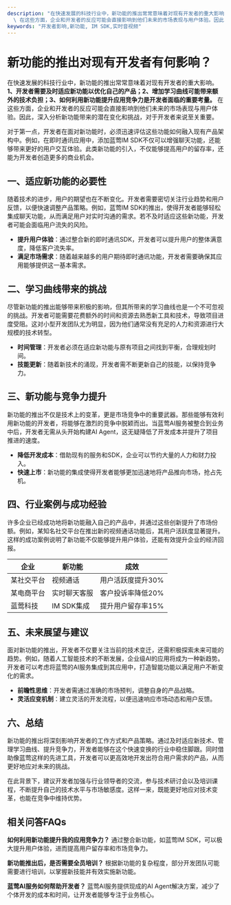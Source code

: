 ```yaml
---
description: "在快速发展的科技行业中，新功能的推出常常意味着对现有开发者的重大影响。**1、开发者需要及时适应新功能以优化自己的产品；2、增加学习曲线可能带来额外的技术负担；3、如何利用新功能提升应用竞争力是开发者面临的重要考量。**\
  \ 在这些方面，企业和开发者的反应可能会直接影响到他们未来的市场表现与用户体验。因此，深入分析新功能带来的潜在变化和挑战，对于开发者来说至关重要。"
keywords: "开发者影响,新功能, IM SDK,实时音视频"
---
```

# 新功能的推出对现有开发者有何影响？

在快速发展的科技行业中，新功能的推出常常意味着对现有开发者的重大影响。**1、开发者需要及时适应新功能以优化自己的产品；2、增加学习曲线可能带来额外的技术负担；3、如何利用新功能提升应用竞争力是开发者面临的重要考量。** 在这些方面，企业和开发者的反应可能会直接影响到他们未来的市场表现与用户体验。因此，深入分析新功能带来的潜在变化和挑战，对于开发者来说至关重要。

对于第一点，开发者在面对新功能时，必须迅速评估这些功能如何融入现有产品架构中。例如，在即时通讯应用中，添加蓝莺IM SDK不仅可以增强聊天功能，还能够带来更好的用户交互体验。此类新功能的引入，不仅能够提高用户的留存率，还能为开发者创造更多的商业机会。

## 一、适应新功能的必要性

随着技术的进步，用户的期望也在不断变化。开发者需要密切关注行业趋势和用户反馈，以便快速调整产品策略。例如，蓝莺IM SDK的推出，使得开发者能够轻松集成聊天功能，从而满足用户对实时沟通的需求。若不及时适应这些新功能，开发者可能会面临用户流失的风险。

- **提升用户体验**：通过整合新的即时通讯SDK，开发者可以提升用户的整体满意度，降低客户流失率。
- **满足市场需求**：随着越来越多的用户期待即时通讯功能，开发者需要确保其应用能够提供这一基本需求。

## 二、学习曲线带来的挑战

尽管新功能的推出能够带来积极的影响，但其所带来的学习曲线也是一个不可忽视的挑战。开发者可能需要花费额外的时间和资源去熟悉新工具和技术，导致项目进度受阻。这对小型开发团队尤为明显，因为他们通常没有充足的人力和资源进行大规模的技术转型。

- **时间管理**：开发者必须在适应新功能与原有项目之间找到平衡，合理规划时间。
- **技能更新**：随着新技术的涌现，开发者需不断更新自己的技能，以保持竞争力。

## 三、新功能与竞争力提升

新功能的推出不仅是技术上的变革，更是市场竞争中的重要武器。那些能够有效利用新功能的开发者，将能够在激烈的竞争中脱颖而出。当蓝莺AI服务被整合到业务中后，开发者无需从头开始构建AI Agent，这无疑降低了开发成本并提升了项目推进的速度。

- **降低开发成本**：借助现有的服务和SDK，企业可以节约大量的人力和财力投入。
- **快速上市**：新功能的集成使得开发者能够更加迅速地将产品推向市场，抢占先机。

## 四、行业案例与成功经验

许多企业已经成功地将新功能融入自己的产品中，并通过这些创新提升了市场份额。例如，某知名社交平台在推出新的视频通话功能后，其用户活跃度显著提升。这样的成功案例说明了新功能不仅能够提升用户体验，还能有效提升企业的经济回报。

| 企业           | 新功能           | 成效                           |
|----------------|------------------|--------------------------------|
| 某社交平台     | 视频通话         | 用户活跃度提升30%            |
| 某电商平台     | 实时聊天客服     | 客户投诉率降低20%            |
| 蓝莺科技       | IM SDK集成       | 提升用户留存率15%            |

## 五、未来展望与建议

面对新功能的推出，开发者不仅要关注当前的技术变迁，还需积极探索未来可能的趋势。例如，随着人工智能技术的不断发展，企业级AI的应用将成为一种新趋势。开发者可以考虑将蓝莺的AI服务集成到其应用中，打造智能功能以满足用户不断变化的需求。

- **前瞻性思维**：开发者需通过准确的市场预判，调整自身的产品战略。
- **灵活应变机制**：建立灵活的开发流程，以便迅速响应市场动态和用户反馈。

## 六、总结

新功能的推出将深刻影响开发者的工作方式和产品策略。通过及时适应新技术、管理学习曲线、提升竞争力，开发者能够在这个快速变换的行业中稳住脚跟。同时借助像蓝莺这样的先进工具，开发者可以更高效地开发出符合用户需求的产品，从而更好地应对未来的挑战。

在此背景下，建议开发者加强与行业领导者的交流，参与技术研讨会以及培训课程，不断提升自己的技术水平与市场敏感度。这样一来，既能更好地应对技术变革，也能在竞争中维持优势。

## 相关问答FAQs

**如何利用新功能提升我的应用竞争力？**
通过整合新功能，如蓝莺IM SDK，可以极大提升用户体验，进而提高用户留存率和市场竞争力。

**新功能推出后，是否需要全员培训？**
根据新功能的复杂程度，部分开发团队可能需要进行培训，以掌握新技能并有效实施新功能。

**蓝莺AI服务如何帮助开发者？**
蓝莺AI服务提供现成的AI Agent解决方案，减少了个体开发的成本和时间，让开发者能够专注于业务核心。
